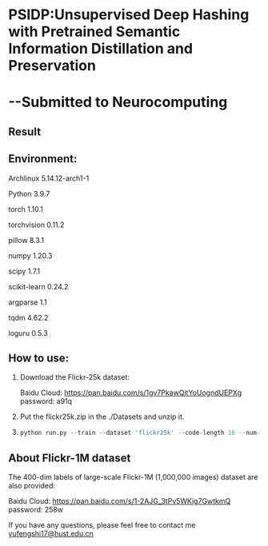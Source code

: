 # PSIDP:Unsupervised Deep Hashing with Pretrained Semantic Information Distillation and Preservation

# --Submitted to Neurocomputing

## Result

## Environment:

Archlinux 5.14.12-arch1-1

Python 3.9.7

torch 1.10.1

torchvision 0.11.2

pillow 8.3.1

numpy 1.20.3

scipy 1.7.1

scikit-learn 0.24.2

argparse 1.1

tqdm 4.62.2

loguru 0.5.3


## How to use:

1. Download the Flickr-25k dataset:

    Baidu Cloud: https://pan.baidu.com/s/1gv7PkawQitYoUogndUEPXg 
    password: a91q 

2. Put the flickr25k.zip in the ./Datasets and unzip it.

3. ```python
   python run.py --train --dataset 'flickr25k' --code-length 16 --num-query 2000 --num-train 5000
   ```

## About Flickr-1M dataset

The 400-dim labels of large-scale Flickr-1M (1,000,000 images) dataset are also provided:

  Baidu Cloud: https://pan.baidu.com/s/1-2AJG_3tPv5WKig7GwtkmQ 
  password: 258w 

   If you have any questions, please feel free to contact me yufengshi17@hust.edu.cn

